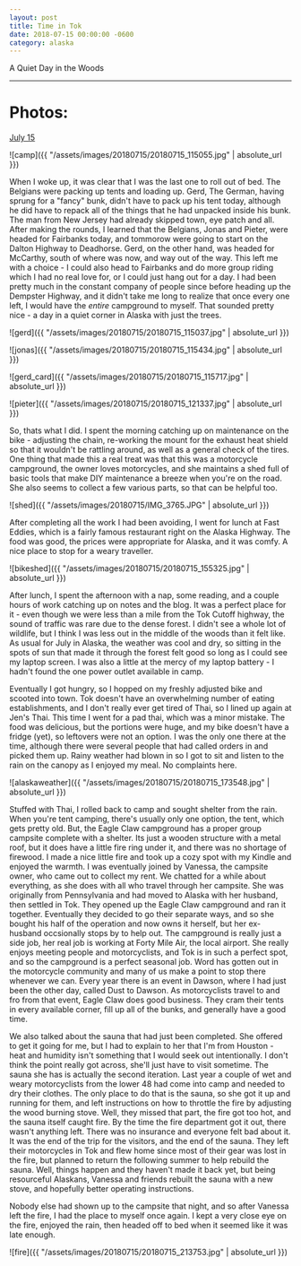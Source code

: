 ```yaml
---
layout: post
title: Time in Tok
date: 2018-07-15 00:00:00 -0600
category: alaska
---
```


A Quiet Day in the Woods

---
# Photos:

<a
href="https://www.flickr.com/photos/36630181@N06/sets/72157696036081332/">July
15</a>

![camp]({{ "/assets/images/20180715/20180715_115055.jpg" | absolute_url }})

When I woke up, it was clear that I was the last one to roll out of bed. The
Belgians were packing up tents and loading up. Gerd, The
German, having sprung for a "fancy" bunk, didn't have to pack up his tent today,
although he did have to repack all of the things that he had unpacked inside his
bunk. The man from New Jersey had already skipped town, eye patch and all. After
making the rounds, I learned that the Belgians, Jonas and Pieter, were headed for Fairbanks today,
and tommorow were going to start on the Dalton Highway to Deadhorse. Gerd,
on the other hand, was headed for McCarthy, south of where was now, and way out of the way.
This left me with a choice - I could also head to Fairbanks and do more group
riding which I had no real love for, or I could just hang out for a day. I had
been pretty much in the constant company of people since before heading up the
Dempster Highway, and it didn't take me long to realize that once every one
left, I would have the _entire_ campground to myself. That sounded pretty nice -
a day in a quiet corner in Alaska with just the trees.

![gerd]({{ "/assets/images/20180715/20180715_115037.jpg" | absolute_url }})

![jonas]({{ "/assets/images/20180715/20180715_115434.jpg" | absolute_url }})

![gerd_card]({{ "/assets/images/20180715/20180715_115717.jpg" | absolute_url }})

![pieter]({{ "/assets/images/20180715/20180715_121337.jpg" | absolute_url }})

So, thats what I did. I spent the morning catching up on maintenance on the
bike - adjusting the chain, re-working the mount for the exhaust heat shield so
that it wouldn't be rattling around, as well as a general check of the tires.
One thing that made this a real treat was that this was a motorcycle campground,
the owner loves motorcycles, and she maintains a shed full of basic tools that
make DIY maintenance a breeze when you're on the road. She also seems to collect
a few various parts, so that can be helpful too.

![shed]({{ "/assets/images/20180715/IMG_3765.JPG" | absolute_url }})

After completing all the work I had been avoiding, I went for lunch at Fast
Eddies, which is a fairly famous restaurant right on the Alaska Highway. The
food was good, the prices were appropriate for Alaska, and it was comfy. A nice
place to stop for a weary traveller.

![bikeshed]({{ "/assets/images/20180715/20180715_155325.jpg" | absolute_url }})

After lunch, I spent the afternoon with a nap, some reading, and a couple hours
of work catching up on notes and the blog. It was a perfect place for it - even
though we were less than a mile from the Tok Cutoff highway, the sound of
traffic was rare due to the dense forest. I didn't see a whole lot of wildlife,
but I think I was less out in the middle of the woods than it felt like. As
usual for July in Alaska, the weather was cool and dry, so sitting in the spots
of sun that made it through the forest felt good so long as I could see my
laptop screen. I was also a little at the mercy of my laptop battery - I hadn't
found the one power outlet available in camp.

Eventually I got hungry, so I hopped on my freshly adjusted bike and scooted into
town. Tok doesn't have an overwhelming number of eating establishments, and I don't
really ever get tired of Thai, so I lined up again at Jen's Thai.
This time I went for a pad thai, which was a minor mistake. The food was
delicious, but the portions were huge, and my bike doesn't have a fridge (yet),
so leftovers were not an option. I was the only one there at the time, although
there were several people that had called orders in and picked them up. Rainy
weather had blown in so I got to sit and listen to the rain on the canopy as I
enjoyed my meal. No complaints here.

![alaskaweather]({{ "/assets/images/20180715/20180715_173548.jpg" | absolute_url }})

Stuffed with Thai, I rolled back to camp and sought shelter from the rain. When
you're tent camping, there's usually only one option, the tent, which gets
pretty old. But, the Eagle Claw campground has a proper group campsite complete
with a shelter. Its just a wooden structure with a metal roof, but it does have
a little fire ring under it, and there was no shortage of firewood. I made a
nice little fire and took up a cozy spot with my Kindle and enjoyed the warmth.
I was eventually joined by Vanessa, the campsite owner, who came out to
collect my rent. We chatted for a while about everything, as she does with all
who travel through her campsite. She was originally from Pennsylvania and had
moved to Alaska with her husband, then settled in Tok. They opened up the Eagle
Claw campground and ran it together. Eventually they decided to go their
separate ways, and so she bought his half of the operation and now owns it
herself, but her ex-husband occsionally stops by to help out. The campground is
really just a side job, her real job is working at Forty Mile Air, the
local airport. She really enjoys meeting people and motorcyclists, and Tok is in
such a perfect spot, and so the campground is a perfect seasonal job. Word has
gotten out in the motorcycle community and many of us make a point to stop
there whenever we can. Every year there is an event in Dawson, where I had just
been the other day, called Dust to Dawson. As motorcyclists travel to and fro
from that event, Eagle Claw does good business. They cram their tents in every
available corner, fill up all of the bunks, and generally have a good time.

We also talked about the sauna that had just been completed. She
offered to get it going for me, but I had to explain to her that I'm from
Houston - heat and humidity isn't something that I would seek out intentionally.
I don't think the point really got across, she'll just have to visit sometime. The sauna
she has is actually the second iteration. Last year a couple of wet and weary
motorcyclists from the lower 48 had come into camp and needed to dry their
clothes. The only place to do that is the sauna, so she got it up and running
for them, and left instructions on how to throttle the fire by adjusting the wood
burning stove. Well, they missed that part, the fire got too hot, and the sauna
itself caught fire. By the time the fire department got it out, there wasn't
anything left. There was no insurance and everyone felt bad about it. It was
the end of the trip for the visitors, and the end of the sauna. They left their
motorcycles in Tok and flew home since most of their gear was lost in the fire,
but planned to return the following summer to help rebuild the sauna. Well,
things happen and they haven't made it back yet, but being resourceful Alaskans,
Vanessa and friends rebuilt the sauna with a new stove, and hopefully better
operating instructions.

Nobody else had shown up to the campsite that night, and so after Vanessa left
the fire, I had the place to myself once again. I kept a very close eye on the
fire, enjoyed the rain, then headed off to bed when it seemed like it was late
enough.

![fire]({{ "/assets/images/20180715/20180715_213753.jpg" | absolute_url }})
